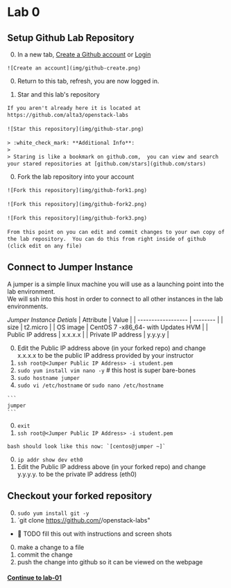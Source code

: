 # Lab 0

## Setup Github Lab Repository

  0. In a new tab, [Create a Github account](https://github.com/join) or [Login](https://github.com/login)

    ![Create an account](img/github-create.png)
      
  0. Return to this tab, refresh, you are now logged in.

  0. Star and this lab's repository

    If you aren't already here it is located at https://github.com/alta3/openstack-labs
    
    ![Star this repository](img/github-star.png)

    > :white_check_mark: **Additional Info**:
    >
    > Staring is like a bookmark on github.com,  you can view and search your stared repositories at [github.com/stars](github.com/stars)

  0. Fork the lab repository into your account

    ![Fork this repository](img/github-fork1.png)

    ![Fork this repository](img/github-fork2.png)

    ![Fork this repository](img/github-fork3.png)

    From this point on you can edit and commit changes to your own copy of the lab repository.  You can do this from right inside of github (click edit on any file)


## Connect to Jumper Instance

  A jumper is a simple linux machine you will use as a launching point into the lab environment.  
  We will ssh into this host in order to connect to all other instances in the lab environments.

  *Jumper Instance Detials*
  | Attribute          | Value    |
  | ------------------ | -------- |
  | size               | t2.micro |
  | OS image           | CentOS 7 -x86_64- with Updates HVM |
  | Public IP address  | x.x.x.x |
  | Private IP address | y.y.y.y |

  0. Edit the Public IP address above (in your forked repo) and change 
     x.x.x.x to be the public IP address provided by your instructor
  0. `ssh root@<Jumper Public IP Address> -i student.pem`
  0. `sudo yum install vim nano -y` # this host is super bare-bones
  0. `sudo hostname jumper`
  0. `sudo vi /etc/hostname` or `sudo nano /etc/hostname`
    
    ```
    jumper
    ```

  0. `exit`
  0. `ssh root@<Jumper Public IP Address> -i student.pem`

    bash should look like this now: `[centos@jumper ~]`

  0. `ip addr show dev eth0`
  0. Edit the Public IP address above (in your forked repo) and change 
     y.y.y.y. to be the private IP address (eth0)


## Checkout your forked repository

  0. `sudo yum install git -y`
  0. `git clone https://github.com/<Your username>/openstack-labs"

  * :red_circle: TODO fill this out with instructions and screen shots
  0. make a change to a file
  0. commit the change
  0. push the change into github so it can be viewed on the webpage


#### [Continue to lab-01](../lab-01)
